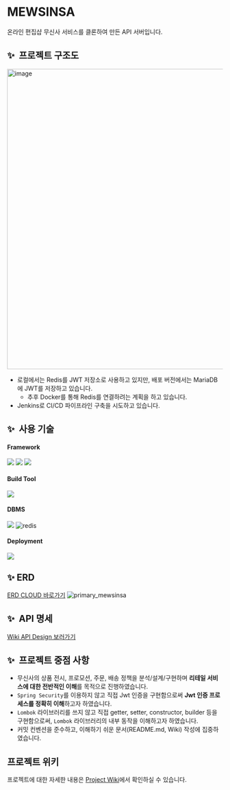 # MEWSINSA
온라인 편집샵 무신사 서비스를 클론하여 만든 API 서버입니다.


## ✨  프로젝트 구조도
<img width="700" alt="image" src="https://github.com/f-lab-edu/mewsinsa/assets/64718002/5815aa75-f4bb-49fa-b659-1a466187447b">


- 로컬에서는 Redis를 JWT 저장소로 사용하고 있지만, 배포 버전에서는 MariaDB에 JWT를 저장하고 있습니다.
  - 추후 Docker를 통해 Redis를 연결하려는 계획을 하고 있습니다.
- Jenkins로 CI/CD 파이프라인 구축을 시도하고 있습니다.


## ✨  사용 기술
#### Framework
  <img src="https://img.shields.io/badge/spring-6DB33F?style=for-the-badge&logo=spring&logoColor=white"> <img src="https://img.shields.io/badge/springboot-6DB33F?style=for-the-badge&logo=springboot&logoColor=white"> <img src="https://img.shields.io/badge/JUnit5-25A162?style=for-the-badge&logo=JUnit5&logoColor=white">

#### Build Tool
<img src="https://img.shields.io/badge/gradle-02303A?style=for-the-badge&logo=gradle&logoColor=white">

#### DBMS
  <img src="https://img.shields.io/badge/mariaDB-003545?style=for-the-badge&logo=mariaDB&logoColor=white"> ![redis](https://img.shields.io/badge/redis-F07A5B.svg?&style=for-the-badge&logo=redis&logoColor=white)

#### Deployment
  <img src="https://img.shields.io/badge/amazonaws-232F3E?style=for-the-badge&logo=amazonaws&logoColor=white"> 



## ✨ ERD
[ERD CLOUD 바로가기](https://www.erdcloud.com/d/RL4RaATgkurMStxn4)
![primary_mewsinsa](https://github.com/f-lab-edu/mewsinsa/assets/64718002/2a54f397-f2f3-47cf-89be-4be4fa3e3dbf)



## ✨  API 명세
[Wiki API Design 보러가기](https://github.com/f-lab-edu/mewsinsa/wiki/4.-API-Design)


## ✨  프로젝트 중점 사항
- 무신사의 상품 전시, 프로모션, 주문, 배송 정책을 분석/설계/구현하며 **리테일 서비스에 대한 전반적인 이해**를 목적으로 진행하였습니다.
- `Spring Security`를 이용하지 않고 직접 Jwt 인증을 구현함으로써 **Jwt 인증 프로세스를 정확히 이해**하고자 하였습니다.
- `Lombok` 라이브러리를 쓰지 않고 직접 getter, setter, constructor, builder 등을 구현함으로써, `Lombok` 라이브러리의 내부 동작을 이해하고자 하였습니다.
- 커밋 컨벤션을 준수하고, 이해하기 쉬운 문서(README.md, Wiki) 작성에 집중하였습니다.


## 프로젝트 위키
프로젝트에 대한 자세한 내용은 [Project Wiki](https://github.com/f-lab-edu/mewsinsa/wiki)에서 확인하실 수 있습니다.
